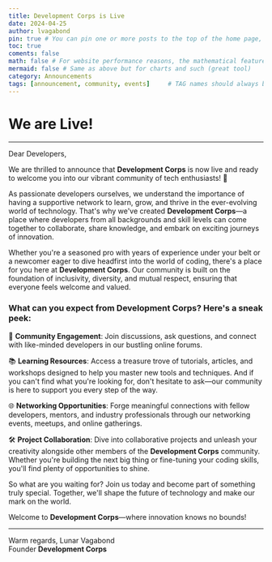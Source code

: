 ```yaml
---
title: Development Corps is Live
date: 2024-04-25
author: lvagabond
pin: true # You can pin one or more posts to the top of the home page, and the fixed posts are sorted in reverse order according to their release date
toc: true
coments: false
math: false # For website performance reasons, the mathematical feature won’t be loaded by default. But it can be enabled
mermaid: false # Same as above but for charts and such (great tool)
category: Announcements
tags: [announcement, community, events]     # TAG names should always be lowercase
---
```


# We are Live!

---

Dear Developers,

We are thrilled to announce that **Development Corps** is now live and ready to welcome you into our vibrant community of tech enthusiasts! 🚀

As passionate developers ourselves, we understand the importance of having a supportive network to learn, grow, and thrive in the ever-evolving world of technology. That's why we've created **Development Corps**—a place where developers from all backgrounds and skill levels can come together to collaborate, share knowledge, and embark on exciting journeys of innovation.

Whether you're a seasoned pro with years of experience under your belt or a newcomer eager to dive headfirst into the world of coding, there's a place for you here at **Development Corps**. Our community is built on the foundation of inclusivity, diversity, and mutual respect, ensuring that everyone feels welcome and valued.

### What can you expect from **Development Corps**? Here's a sneak peek:

🤝 **Community Engagement**: Join discussions, ask questions, and connect with like-minded developers in our bustling online forums.

📚 **Learning Resources**: Access a treasure trove of tutorials, articles, and workshops designed to help you master new tools and techniques. And if you can't find what you're looking for, don't hesitate to ask—our community is here to support you every step of the way.

🌐 **Networking Opportunities**: Forge meaningful connections with fellow developers, mentors, and industry professionals through our networking events, meetups, and online gatherings.

🛠️ **Project Collaboration**: Dive into collaborative projects and unleash your creativity alongside other members of the **Development Corps** community. Whether you're building the next big thing or fine-tuning your coding skills, you'll find plenty of opportunities to shine.

So what are you waiting for? Join us today and become part of something truly special. Together, we'll shape the future of technology and make our mark on the world.

Welcome to **Development Corps**—where innovation knows no bounds!

--- 

Warm regards,
Lunar Vagabond  
Founder
**Development Corps**